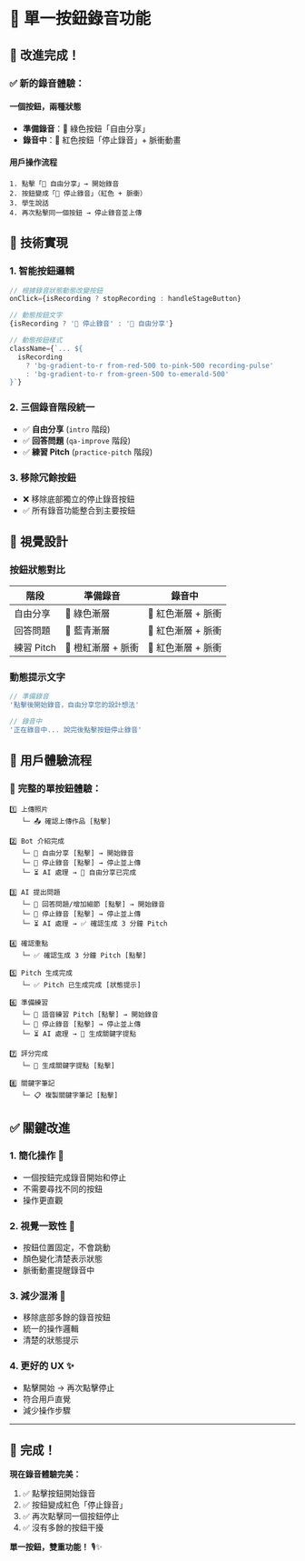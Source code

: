 # 🎯 單一按鈕錄音功能

## 🎉 改進完成！

### ✅ **新的錄音體驗：**

#### **一個按鈕，兩種狀態**
- **準備錄音**：🎤 綠色按鈕「自由分享」
- **錄音中**：🔴 紅色按鈕「停止錄音」+ 脈衝動畫

#### **用戶操作流程**
```
1. 點擊「🎤 自由分享」→ 開始錄音
2. 按鈕變成「🔴 停止錄音」（紅色 + 脈衝）
3. 學生說話
4. 再次點擊同一個按鈕 → 停止錄音並上傳
```

## 🔧 技術實現

### 1. **智能按鈕邏輯**
```typescript
// 根據錄音狀態動態改變按鈕
onClick={isRecording ? stopRecording : handleStageButton}

// 動態按鈕文字
{isRecording ? '🔴 停止錄音' : '🎤 自由分享'}

// 動態按鈕樣式
className={`... ${
  isRecording 
    ? 'bg-gradient-to-r from-red-500 to-pink-500 recording-pulse' 
    : 'bg-gradient-to-r from-green-500 to-emerald-500'
}`}
```

### 2. **三個錄音階段統一**
- ✅ **自由分享** (`intro` 階段)
- ✅ **回答問題** (`qa-improve` 階段)  
- ✅ **練習 Pitch** (`practice-pitch` 階段)

### 3. **移除冗餘按鈕**
- ❌ 移除底部獨立的停止錄音按鈕
- ✅ 所有錄音功能整合到主要按鈕

## 🎨 視覺設計

### **按鈕狀態對比**

| 階段 | 準備錄音 | 錄音中 |
|------|----------|--------|
| 自由分享 | 🎤 綠色漸層 | 🔴 紅色漸層 + 脈衝 |
| 回答問題 | 🎤 藍青漸層 | 🔴 紅色漸層 + 脈衝 |
| 練習 Pitch | 🎤 橙紅漸層 + 脈衝 | 🔴 紅色漸層 + 脈衝 |

### **動態提示文字**
```typescript
// 準備錄音
'點擊後開始錄音，自由分享您的設計想法'

// 錄音中
'正在錄音中... 說完後點擊按鈕停止錄音'
```

## 🎯 用戶體驗流程

### 📱 **完整的單按鈕體驗：**

```
1️⃣ 上傳照片
   └─ 📤 確認上傳作品 [點擊]

2️⃣ Bot 介紹完成
   └─ 🎤 自由分享 [點擊] → 開始錄音
   └─ 🔴 停止錄音 [點擊] → 停止並上傳
   └─ ⏳ AI 處理 → 🎤 自由分享已完成

3️⃣ AI 提出問題
   └─ 🎤 回答問題/增加細節 [點擊] → 開始錄音
   └─ 🔴 停止錄音 [點擊] → 停止並上傳
   └─ ⏳ AI 處理 → ✅ 確認生成 3 分鐘 Pitch

4️⃣ 確認重點
   └─ ✅ 確認生成 3 分鐘 Pitch [點擊]

5️⃣ Pitch 生成完成
   └─ ✅ Pitch 已生成完成 [狀態提示]

6️⃣ 準備練習
   └─ 🎤 語音練習 Pitch [點擊] → 開始錄音
   └─ 🔴 停止錄音 [點擊] → 停止並上傳
   └─ ⏳ AI 處理 → 📝 生成關鍵字提點

7️⃣ 評分完成
   └─ 📝 生成關鍵字提點 [點擊]

8️⃣ 關鍵字筆記
   └─ 📋 複製關鍵字筆記 [點擊]
```

## ✅ 關鍵改進

### 1. **簡化操作** 🎯
- 一個按鈕完成錄音開始和停止
- 不需要尋找不同的按鈕
- 操作更直觀

### 2. **視覺一致性** 🎨
- 按鈕位置固定，不會跳動
- 顏色變化清楚表示狀態
- 脈衝動畫提醒錄音中

### 3. **減少混淆** 🧠
- 移除底部多餘的錄音按鈕
- 統一的操作邏輯
- 清楚的狀態提示

### 4. **更好的 UX** ✨
- 點擊開始 → 再次點擊停止
- 符合用戶直覺
- 減少操作步驟

---

## 🎉 完成！

**現在錄音體驗完美：**
1. ✅ 點擊按鈕開始錄音
2. ✅ 按鈕變成紅色「停止錄音」
3. ✅ 再次點擊同一個按鈕停止
4. ✅ 沒有多餘的按鈕干擾

**單一按鈕，雙重功能！** 🎙️✨

